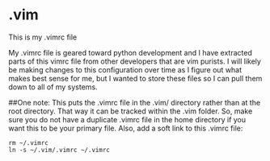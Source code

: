 # .vim
This is my .vimrc file

My .vimrc file is geared toward python development and I have extracted parts of this vimrc file from other developers that are vim purists.  I will likely be making changes to this configuration over time as I figure out what makes best sense for me, but I wanted to store these files so I can pull them down to all of my systems.

##One note:
This puts the .vimrc file in the .vim/ directory rather than at the root directory.  That way it can be tracked within the .vim folder.  So, make sure you do not have a duplicate .vimrc file in the home directory if you want this to be your primary file.  Also, add a soft link to this .vimrc file:
```
rm ~/.vimrc
ln -s ~/.vim/.vimrc ~/.vimrc
```
